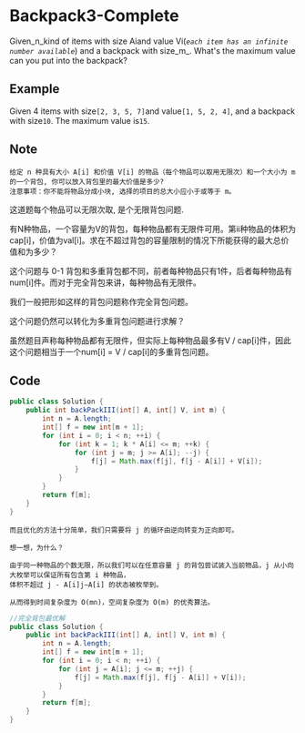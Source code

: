 # Backpack3-Complete

Given_n_kind of items with size Aiand value Vi(_`each item has an infinite number available`_) and a backpack with size_m_. What's the maximum value can you put into the backpack?

## Example

Given 4 items with size`[2, 3, 5, 7]`and value`[1, 5, 2, 4]`, and a backpack with size`10`. The maximum value is`15`.

## Note

```
给定 n 种具有大小 A[i] 和价值 V[i] 的物品（每个物品可以取用无限次）和一个大小为 m 的一个背包, 你可以放入背包里的最大价值是多少?
注意事项：你不能将物品分成小块, 选择的项目的总大小应小于或等于 m。
```

这道题每个物品可以无限次取, 是个无限背包问题.

有N种物品，一个容量为V的背包，每种物品都有无限件可用。第ii种物品的体积为cap\[i]，价值为val\[i]。求在不超过背包的容量限制的情况下所能获得的最大总价值和为多少？

这个问题与 0-1 背包和多重背包都不同，前者每种物品只有1件，后者每种物品有num\[i]件。而对于完全背包来讲，每种物品有无限件。

我们一般把形如这样的背包问题称作完全背包问题。

这个问题仍然可以转化为多重背包问题进行求解？

虽然题目声称每种物品都有无限件，但实际上每种物品最多有V / cap\[i]件，因此这个问题相当于一个num\[i] = V / cap\[i]的多重背包问题。

## Code

```java
public class Solution {
    public int backPackIII(int[] A, int[] V, int m) {
        int n = A.length;
        int[] f = new int[m + 1];
        for (int i = 0; i < n; ++i) {
            for (int k = 1; k * A[i] <= m; ++k) {
                for (int j = m; j >= A[i]; --j) {
                    f[j] = Math.max(f[j], f[j - A[i]] + V[i]);
                }
            }
        }
        return f[m];
    }
}
```

```
而且优化的方法十分简单，我们只需要将 j 的循环由逆向转变为正向即可。

想一想，为什么？

由于同一种物品的个数无限，所以我们可以在任意容量 j 的背包尝试装入当前物品，j 从小向大枚举可以保证所有包含第 i 种物品，
体积不超过 j - A[i]j−A[i] 的状态被枚举到。

从而得到时间复杂度为 O(mn)，空间复杂度为 O(m) 的优秀算法。
```

```java
//完全背包最优解
public class Solution {
    public int backPackIII(int[] A, int[] V, int m) {
        int n = A.length;
        int[] f = new int[m + 1];
        for (int i = 0; i < n; ++i) {
            for (int j = A[i]; j <= m; ++j) {
                f[j] = Math.max(f[j], f[j - A[i]] + V[i]);
            }
        }
        return f[m];
    }
}
```
